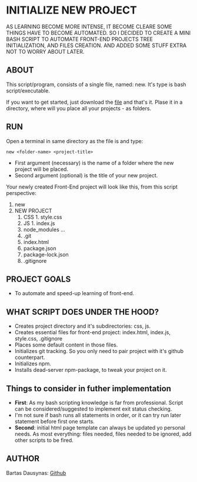# INITIALIZE NEW PROJECT

AS LEARNING BECOME MORE INTENSE, IT BECOME CLEARE SOME THINGS HAVE TO BECOME AUTOMATED.
SO I DECIDED TO CREATE A MINI BASH SCRIPT TO AUTOMATE FRONT-END PROJECTS TREE INITIALIZATION, AND FILES CREATION.
AND ADDED SOME STUFF EXTRA NOT TO WORRY ABOUT LATER.

## ABOUT

This script/program, consists of a single file, named: new.
It's type is bash script/executable.

If you want to get started, just download the [file](https://github.com/bartasd/create_new_project_script/blob/main/new) and that's it.
Plase it in a directory, where will you place all your projects - as folders.

##  RUN
Open a terminal in same directory as the file is and type:

```
new <folder-name> <project-title>
```
* First argument (necessary) <folder-name> is the name of a folder where the new project will be placed.
* Second argument (optional) <project-title> is the title of your new project.

Your newly created Front-End project will look like this, from this script perspective:

1. new
2. NEW PROJECT
    1. CSS
           1. style.css
    2. JS
           1. index.js
    3. node_modules
           ...
    4. .git
    5. index.html
    6. package.json
    7. package-lock.json
    8. .gitignore

## PROJECT GOALS

*  To automate and speed-up learning of front-end.

## WHAT SCRIPT DOES UNDER THE HOOD?

* Creates project directory and it's subdirectories: css, js.
* Creates essential files for front-end project: index.html, index.js, style.css, .gitignore
* Places some default content in those files.
* Initializes git tracking. So you only need to pair project with it's github counterpart.
* Initializes npm.
* Installs dead-server npm-package, to tweak your project on it.

## Things to consider in futher implementation

*  **First**: As my bash scripting knowledge is far from professional. Script can be considered/suggested to implement exit status checking.
*  I'm not sure if bash runs all statements in order, or it can try run later statement before first one starts.
*  **Second**: initial html page template can always be updated yo personal needs. As most everything: files needed, files needed to be ignored, add other scripts to be fired.

## AUTHOR

Bartas Dausynas: [Github](https://github.com/bartasd)
